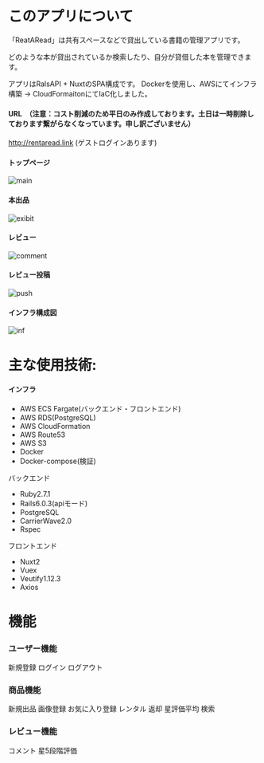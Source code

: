 # このアプリについて

「ReatARead」は共有スペースなどで貸出している書籍の管理アプリです。

どのような本が貸出されているか検索したり、自分が貸借した本を管理できます。

アプリはRalsAPI + NuxtのSPA構成です。
Dockerを使用し、AWSにてインフラ構築 → CloudFormaitonにてIaC化しました。

#### URL　（注意：コスト削減のため平日のみ作成しております。土日は一時削除しております繋がらなくなっています。申し訳ございません）
http://rentaread.link
(ゲストログインあります)

#### トップページ
![main](https://github.com/inoue-masaki/RentARead/assets/62523279/f7950aa5-2422-48d5-b3dc-737212501820)

#### 本出品
![exibit](https://github.com/inoue-masaki/RentARead/assets/62523279/4c58b48e-2e73-4f07-834d-4c3703030e01)

#### レビュー
![comment](https://github.com/inoue-masaki/RentARead/assets/62523279/3348988f-1d46-4ce2-9e68-b574edbf1bec)

#### レビュー投稿
![push](https://github.com/inoue-masaki/RentARead/assets/62523279/079f2bac-638b-42ba-8b1a-b4e20cf3b6f8)

#### インフラ構成図
![inf](https://github.com/inoue-masaki/RentARead/assets/62523279/2ec87586-ab55-4bf2-9683-0a097799bfb8)


# 主な使用技術:

#### インフラ
- AWS ECS Fargate(バックエンド・フロントエンド)
- AWS RDS(PostgreSQL)
- AWS CloudFormation
- AWS Route53
- AWS S3
- Docker
- Docker-compose(検証)

バックエンド
- Ruby2.7.1
- Rails6.0.3(apiモード)
- PostgreSQL
- CarrierWave2.0
- Rspec

フロントエンド
- Nuxt2
- Vuex
- Veutify1.12.3
- Axios


# 機能
### ユーザー機能
新規登録 ログイン ログアウト

### 商品機能
新規出品 画像登録 お気に入り登録 レンタル 返却 星評価平均 検索

### レビュー機能
コメント 星5段階評価
